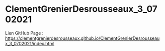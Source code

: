 # ClementGrenierDesrousseaux_3_0702021

Lien GitHub Page : https://clementgrenierdesrousseaux.github.io/ClementGrenierDesrousseaux_3_0702021/index.html